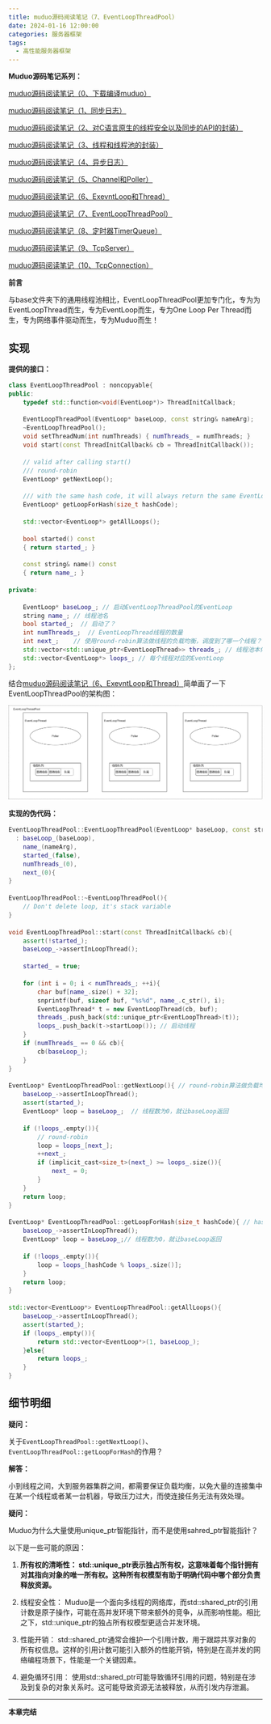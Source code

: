 ```yaml
---
title: muduo源码阅读笔记（7、EventLoopThreadPool）
date: 2024-01-16 12:00:00
categories: 服务器框架
tags:
  - 高性能服务器框架
---
```


**Muduo源码笔记系列：**

[muduo源码阅读笔记（0、下载编译muduo）](./Start.md)

[muduo源码阅读笔记（1、同步日志）](./SynLogging.md)

[muduo源码阅读笔记（2、对C语言原生的线程安全以及同步的API的封装）](./ThreadSafeAndSync.md)

[muduo源码阅读笔记（3、线程和线程池的封装）](./ThreadAndThreadPool.md)

[muduo源码阅读笔记（4、异步日志）](./AsyncLogging.md)

[muduo源码阅读笔记（5、Channel和Poller）](./ChannelAndPoller.md)

[muduo源码阅读笔记（6、ExevntLoop和Thread）](./EvevntLoopAndThread.md)

[muduo源码阅读笔记（7、EventLoopThreadPool）](./EventLoopThreadPool.md)

[muduo源码阅读笔记（8、定时器TimerQueue）](./TimerQueue.md)

[muduo源码阅读笔记（9、TcpServer）](./TcpServer.md)

[muduo源码阅读笔记（10、TcpConnection）](./TcpConnection.md)

**前言**

与base文件夹下的通用线程池相比，EventLoopThreadPool更加专门化，专为为EventLoopThread而生，专为EventLoop而生，专为One Loop Per Thread而生，专为网络事件驱动而生，专为Muduo而生！

## 实现

**提供的接口：**

<!-- more -->
```cpp
class EventLoopThreadPool : noncopyable{
public:
    typedef std::function<void(EventLoop*)> ThreadInitCallback;

    EventLoopThreadPool(EventLoop* baseLoop, const string& nameArg);
    ~EventLoopThreadPool();
    void setThreadNum(int numThreads) { numThreads_ = numThreads; }
    void start(const ThreadInitCallback& cb = ThreadInitCallback());

    // valid after calling start()
    /// round-robin
    EventLoop* getNextLoop();

    /// with the same hash code, it will always return the same EventLoop
    EventLoop* getLoopForHash(size_t hashCode);

    std::vector<EventLoop*> getAllLoops();

    bool started() const
    { return started_; }

    const string& name() const
    { return name_; }

private:

    EventLoop* baseLoop_; // 启动EventLoopThreadPool的EventLoop
    string name_; // 线程池名
    bool started_;  // 启动了？
    int numThreads_;  // EventLoopThread线程的数量
    int next_;    // 使用round-robin算法做线程的负载均衡，调度到了哪一个线程？
    std::vector<std::unique_ptr<EventLoopThread>> threads_; // 线程池本体
    std::vector<EventLoop*> loops_; // 每个线程对应的EventLoop
};
```

结合[muduo源码阅读笔记（6、ExevntLoop和Thread）](./EvevntLoopAndThread.md)简单画了一下EventLoopThreadPool的架构图：

![](./EventLoopThreadPool/photo/EventLoopThreadPool.drawio.png)

**实现的伪代码：**

```cpp
EventLoopThreadPool::EventLoopThreadPool(EventLoop* baseLoop, const string& nameArg)
  : baseLoop_(baseLoop),
    name_(nameArg),
    started_(false),
    numThreads_(0),
    next_(0){
}

EventLoopThreadPool::~EventLoopThreadPool(){
    // Don't delete loop, it's stack variable
}

void EventLoopThreadPool::start(const ThreadInitCallback& cb){
    assert(!started_);
    baseLoop_->assertInLoopThread();

    started_ = true;

    for (int i = 0; i < numThreads_; ++i){
        char buf[name_.size() + 32];
        snprintf(buf, sizeof buf, "%s%d", name_.c_str(), i);
        EventLoopThread* t = new EventLoopThread(cb, buf);
        threads_.push_back(std::unique_ptr<EventLoopThread>(t));
        loops_.push_back(t->startLoop()); // 启动线程
    }
    if (numThreads_ == 0 && cb){
        cb(baseLoop_);
    }
}

EventLoop* EventLoopThreadPool::getNextLoop(){ // round-robin算法做负载均衡
    baseLoop_->assertInLoopThread();
    assert(started_);
    EventLoop* loop = baseLoop_;  // 线程数为0，就让baseLoop返回

    if (!loops_.empty()){
        // round-robin
        loop = loops_[next_];
        ++next_;
        if (implicit_cast<size_t>(next_) >= loops_.size()){
            next_ = 0;
        }
    }
    return loop;
}

EventLoop* EventLoopThreadPool::getLoopForHash(size_t hashCode){ // hash散列做负载均衡
    baseLoop_->assertInLoopThread();
    EventLoop* loop = baseLoop_;// 线程数为0，就让baseLoop返回

    if (!loops_.empty()){
        loop = loops_[hashCode % loops_.size()];
    }
    return loop;
}

std::vector<EventLoop*> EventLoopThreadPool::getAllLoops(){
    baseLoop_->assertInLoopThread();
    assert(started_);
    if (loops_.empty()){
        return std::vector<EventLoop*>(1, baseLoop_);
    }else{
        return loops_;
    }
}
```

## 细节明细

**疑问：**

关于`EventLoopThreadPool::getNextLoop()`、`EventLoopThreadPool::getLoopForHash`的作用？

**解答：**

小到线程之间，大到服务器集群之间，都需要保证负载均衡，以免大量的连接集中在某一个线程或者某一台机器，导致压力过大，而使连接任务无法有效处理。

**疑问：**

Muduo为什么大量使用unique_ptr智能指针，而不是使用sahred_ptr智能指针？

以下是一些可能的原因：

1. **所有权的清晰性： std::unique_ptr表示独占所有权，这意味着每个指针拥有对其指向对象的唯一所有权。这种所有权模型有助于明确代码中哪个部分负责释放资源。**

2. 线程安全性： Muduo是一个面向多线程的网络库，而std::shared_ptr的引用计数是原子操作，可能在高并发环境下带来额外的竞争，从而影响性能。相比之下，std::unique_ptr的独占所有权模型更适合并发环境。

3. 性能开销： std::shared_ptr通常会维护一个引用计数，用于跟踪共享对象的所有权信息。这样的引用计数可能引入额外的性能开销，特别是在高并发的网络编程场景下，性能是一个关键因素。

4. 避免循环引用： 使用std::shared_ptr可能导致循环引用的问题，特别是在涉及到复杂的对象关系时。这可能导致资源无法被释放，从而引发内存泄漏。

---

**本章完结**